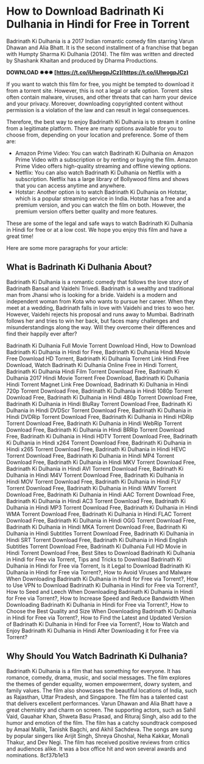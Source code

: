 
 
# How to Download Badrinath Ki Dulhania in Hindi for Free in Torrent
 
Badrinath Ki Dulhania is a 2017 Indian romantic comedy film starring Varun Dhawan and Alia Bhatt. It is the second installment of a franchise that began with Humpty Sharma Ki Dulhania (2014). The film was written and directed by Shashank Khaitan and produced by Dharma Productions.
 
**DOWNLOAD ✸✸✸ [https://t.co/iUlwogpJCz](https://t.co/iUlwogpJCz)**


 
If you want to watch this film for free, you might be tempted to download it from a torrent site. However, this is not a legal or safe option. Torrent sites often contain malware, viruses, and other threats that can harm your device and your privacy. Moreover, downloading copyrighted content without permission is a violation of the law and can result in legal consequences.
 
Therefore, the best way to enjoy Badrinath Ki Dulhania is to stream it online from a legitimate platform. There are many options available for you to choose from, depending on your location and preference. Some of them are:
 
- Amazon Prime Video: You can watch Badrinath Ki Dulhania on Amazon Prime Video with a subscription or by renting or buying the film. Amazon Prime Video offers high-quality streaming and offline viewing options.
- Netflix: You can also watch Badrinath Ki Dulhania on Netflix with a subscription. Netflix has a large library of Bollywood films and shows that you can access anytime and anywhere.
- Hotstar: Another option is to watch Badrinath Ki Dulhania on Hotstar, which is a popular streaming service in India. Hotstar has a free and a premium version, and you can watch the film on both. However, the premium version offers better quality and more features.

These are some of the legal and safe ways to watch Badrinath Ki Dulhania in Hindi for free or at a low cost. We hope you enjoy this film and have a great time!

Here are some more paragraphs for your article:
 
## What is Badrinath Ki Dulhania About?
 
Badrinath Ki Dulhania is a romantic comedy that follows the love story of Badrinath Bansal and Vaidehi Trivedi. Badrinath is a wealthy and traditional man from Jhansi who is looking for a bride. Vaidehi is a modern and independent woman from Kota who wants to pursue her career. When they meet at a wedding, Badrinath falls in love with Vaidehi and tries to woo her. However, Vaidehi rejects his proposal and runs away to Mumbai. Badrinath follows her and tries to win her back, but faces many challenges and misunderstandings along the way. Will they overcome their differences and find their happily ever after?
 
Badrinath Ki Dulhania Full Movie Torrent Download Hindi,  How to Download Badrinath Ki Dulhania in Hindi for Free,  Badrinath Ki Dulhania Hindi Movie Free Download HD Torrent,  Badrinath Ki Dulhania Torrent Link Hindi Free Download,  Watch Badrinath Ki Dulhania Online Free in Hindi Torrent,  Badrinath Ki Dulhania Hindi Film Torrent Download Free,  Badrinath Ki Dulhania 2017 Hindi Movie Torrent Free Download,  Badrinath Ki Dulhania Hindi Torrent Magnet Link Free Download,  Badrinath Ki Dulhania in Hindi 720p Torrent Download Free,  Badrinath Ki Dulhania in Hindi 1080p Torrent Download Free,  Badrinath Ki Dulhania in Hindi 480p Torrent Download Free,  Badrinath Ki Dulhania in Hindi BluRay Torrent Download Free,  Badrinath Ki Dulhania in Hindi DVDScr Torrent Download Free,  Badrinath Ki Dulhania in Hindi DVDRip Torrent Download Free,  Badrinath Ki Dulhania in Hindi HDRip Torrent Download Free,  Badrinath Ki Dulhania in Hindi WebRip Torrent Download Free,  Badrinath Ki Dulhania in Hindi BRRip Torrent Download Free,  Badrinath Ki Dulhania in Hindi HDTV Torrent Download Free,  Badrinath Ki Dulhania in Hindi x264 Torrent Download Free,  Badrinath Ki Dulhania in Hindi x265 Torrent Download Free,  Badrinath Ki Dulhania in Hindi HEVC Torrent Download Free,  Badrinath Ki Dulhania in Hindi MP4 Torrent Download Free,  Badrinath Ki Dulhania in Hindi MKV Torrent Download Free,  Badrinath Ki Dulhania in Hindi AVI Torrent Download Free,  Badrinath Ki Dulhania in Hindi M4V Torrent Download Free,  Badrinath Ki Dulhania in Hindi MOV Torrent Download Free,  Badrinath Ki Dulhania in Hindi FLV Torrent Download Free,  Badrinath Ki Dulhania in Hindi WMV Torrent Download Free,  Badrinath Ki Dulhania in Hindi AAC Torrent Download Free,  Badrinath Ki Dulhania in Hindi AC3 Torrent Download Free,  Badrinath Ki Dulhania in Hindi MP3 Torrent Download Free,  Badrinath Ki Dulhania in Hindi WMA Torrent Download Free,  Badrinath Ki Dulhania in Hindi FLAC Torrent Download Free,  Badrinath Ki Dulhania in Hindi OGG Torrent Download Free,  Badrinath Ki Dulhania in Hindi MKA Torrent Download Free,  Badrinath Ki Dulhania in Hindi Subtitles Torrent Download Free,  Badrinath Ki Dulhania in Hindi SRT Torrent Download Free,  Badrinath Ki Dulhania in Hindi English Subtitles Torrent Download Free,  Badrinath Ki Dulhania Full HD Movie in Hindi Torrent Download Free,  Best Sites to Download Badrinath Ki Dulhania in Hindi for Free via Torrent,  Tips and Tricks to Download Badrinath Ki Dulhania in Hindi for Free via Torrent,  Is it Legal to Download Badrinath Ki Dulhania in Hindi for Free via Torrent?,  How to Avoid Viruses and Malware When Downloading Badrinath Ki Dulhania in Hindi for Free via Torrent?,  How to Use VPN to Download Badrinath Ki Dulhania in Hindi for Free via Torrent?,  How to Seed and Leech When Downloading Badrinath Ki Dulhania in Hindi for Free via Torrent?,  How to Increase Speed and Reduce Bandwidth When Downloading Badrinath Ki Dulhania in Hindi for Free via Torrent?,  How to Choose the Best Quality and Size When Downloading Badrinath Ki Dulhania in Hindi for Free via Torrent?,  How to Find the Latest and Updated Version of Badrinath Ki Dulhania in Hindi for Free via Torrent?,  How to Watch and Enjoy Badrinath Ki Dulhania in Hindi After Downloading it for Free via Torrent?
 
## Why Should You Watch Badrinath Ki Dulhania?
 
Badrinath Ki Dulhania is a film that has something for everyone. It has romance, comedy, drama, music, and social messages. The film explores the themes of gender equality, women empowerment, dowry system, and family values. The film also showcases the beautiful locations of India, such as Rajasthan, Uttar Pradesh, and Singapore. The film has a talented cast that delivers excellent performances. Varun Dhawan and Alia Bhatt have a great chemistry and charm on screen. The supporting actors, such as Sahil Vaid, Gauahar Khan, Shweta Basu Prasad, and Rituraj Singh, also add to the humor and emotion of the film. The film has a catchy soundtrack composed by Amaal Mallik, Tanishk Bagchi, and Akhil Sachdeva. The songs are sung by popular singers like Arijit Singh, Shreya Ghoshal, Neha Kakkar, Monali Thakur, and Dev Negi. The film has received positive reviews from critics and audiences alike. It was a box office hit and won several awards and nominations.
 8cf37b1e13
 
